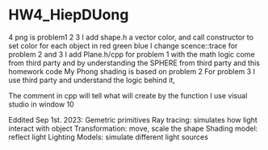 # HW4_HiepDUong
4 png is problem1 2 3
I add shape.h a vector color, and call constructor to set color for each object in red green blue
I change scence::trace for problem 2 and 3
I add Plane.h/cpp for problem 1 with the math logic come from third party and by understanding the SPHERE from third party and this homework code
My Phong shading is based on problem 2 
For problem 3 I use third party and understand the logic behind it, 

The comment in cpp will tell what will create by the function
I use visual studio in window 10 

Eddited Sep 1st. 2023:
Gemetric primitives
Ray tracing: simulates how light interact with object
Transformation: move, scale the shape
Shading model: reflect light
Lighting Models: simulate different light sources

